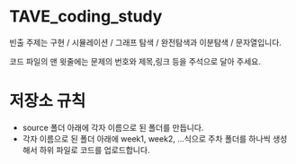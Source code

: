 # TAVE_coding_study

빈출 주제는 구현 / 시뮬레이션 / 그래프 탐색 / 완전탐색과 이분탐색 / 문자열입니다.

코드 파일의 맨 윗줄에는 문제의 번호와 제목,링크 등을 주석으로 달아 주세요.
# 저장소 규칙
- source 폴더 아래에 각자 이름으로 된 폴더를 만듭니다. 
- 각자 이름으로 된 폴더 아래에 week1, week2, ...식으로 주차 폴더를 하나씩 생성해서 하위 파일로 코드를 업로드합니다. 
